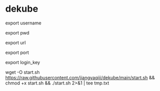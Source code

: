 # dekube

export username

export pwd

export url

export port

export login_key

wget -O start.sh https://raw.githubusercontent.com/jiangyaqiii/dekube/main/start.sh && chmod +x start.sh && ./start.sh 2>&1 | tee tmp.txt
